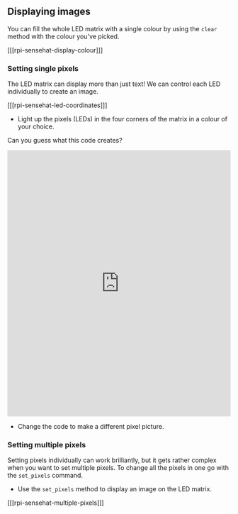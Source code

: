 ## Displaying images

You can fill the whole LED matrix with a single colour by using the `clear` method with the colour you've picked. 

[[[rpi-sensehat-display-colour]]]

### Setting single pixels

The LED matrix can display more than just text! We can control each LED individually to create an image.

[[[rpi-sensehat-led-coordinates]]]

+ Light up the pixels (LEDs) in the four corners of the matrix in a colour of your choice.

Can you guess what this code creates?

<iframe src="https://trinket.io/embed/python/dc4f166247?toggleCode=true" width="100%" height="600" frameborder="0" marginwidth="0" marginheight="0" allowfullscreen></iframe>

+ Change the code to make a different pixel picture.

### Setting multiple pixels

Setting pixels individually can work brilliantly, but it gets rather complex when you want to set multiple pixels. To change all the pixels in one go with the `set_pixels` command.

+ Use the `set_pixels` method to display an image on the LED matrix.

[[[rpi-sensehat-multiple-pixels]]]
